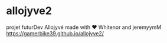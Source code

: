 # allojyve2
projet futurDev Allojyvé made with ❤️ Whitenor and jeremyymM
https://gamerbike39.github.io/allojyve2/
